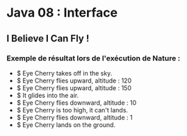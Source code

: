 # Java 08 : Interface

## I Believe I Can Fly !


### Exemple de résultat lors de l'exécution de Nature :

- $ Eye Cherry takes off in the sky.
- $ Eye Cherry flies upward, altitude : 120
- $ Eye Cherry flies upward, altitude : 150
- $ It glides into the air.
- $ Eye Cherry flies downward, altitude : 10
- $ Eye Cherry is too high, it can't lands.
- $ Eye Cherry flies downward, altitude : 1
- $ Eye Cherry lands on the ground.

 